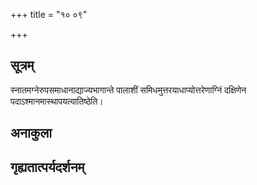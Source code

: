 +++
title = "१० ०९"

+++
## सूत्रम्
स्नातमग्नेरुपसमाधानाद्याज्यभागान्ते पालाशीं समिधमुत्तरयाधाप्योत्तरेणाग्निं दक्षिणेन पदाऽश्मानमास्थापयत्यातिष्ठेति।
## अनाकुला

## गृह्यतात्पर्यदर्शनम्

